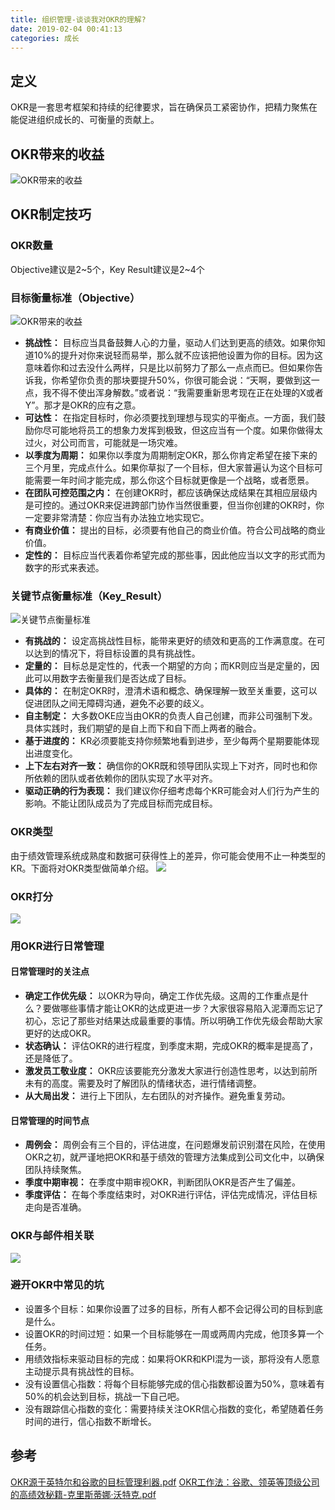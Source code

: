 ```yaml
---
title: 组织管理-谈谈我对OKR的理解?
date: 2019-02-04 00:41:13
categories: 成长
---
```


## 定义
OKR是一套思考框架和持续的纪律要求，旨在确保员工紧密协作，把精力聚焦在能促进组织成长的、可衡量的贡献上。

## OKR带来的收益
![OKR带来的收益](/image/okr_earnings.gif)

## OKR制定技巧

### OKR数量
Objective建议是2~5个，Key Result建议是2~4个

### 目标衡量标准（Objective）

![OKR带来的收益](/image/okr_objective.gif)

- **挑战性：**
    目标应当具备鼓舞人心的力量，驱动人们达到更高的绩效。如果你知道10%的提升对你来说轻而易举，那么就不应该把他设置为你的目标。因为这意味着你和过去没什么两样，只是比以前努力了那么一点点而已。但如果你告诉我，你希望你负责的那块要提升50%，你很可能会说：“天啊，要做到这一点，我不得不使出浑身解数。”或者说：“我需要重新思考现在正在处理的X或者Y”。那才是OKR的应有之意。
- **可达性：**
    在指定目标时，你必须要找到理想与现实的平衡点。一方面，我们鼓励你尽可能地将员工的想象力发挥到极致，但这应当有一个度。如果你做得太过火，对公司而言，可能就是一场灾难。
- **以季度为周期：**
    如果你以季度为周期制定OKR，那么你肯定希望在接下来的三个月里，完成点什么。如果你草拟了一个目标，但大家普遍认为这个目标可能需要一年时间才能完成，那么你这个目标就更像是一个战略，或者愿景。
- **在团队可控范围之内：**
    在创建OKR时，都应该确保达成结果在其相应层级内是可控的。通过OKR来促进跨部门协作当然很重要，但当你创建的OKR时，你一定要非常清楚：你应当有办法独立地实现它。
- **有商业价值：**
    提出的目标，必须要有他自己的商业价值。符合公司战略的商业价值。
- **定性的：**
    目标应当代表着你希望完成的那些事，因此他应当以文字的形式而为数字的形式来表述。

### 关键节点衡量标准（Key_Result）

![关键节点衡量标准](/image/okr_key_result.gif)

- **有挑战的：**
    设定高挑战性目标，能带来更好的绩效和更高的工作满意度。在可以达到的情况下，将目标设置的具有挑战性。
- **定量的：**
    目标总是定性的，代表一个期望的方向；而KR则应当是定量的，因此可以用数字去衡量我们是否达成了目标。
- **具体的：**
    在制定OKR时，澄清术语和概念、确保理解一致至关重要，这可以促进团队之间无障碍沟通，避免不必要的歧义。
- **自主制定：**
    大多数OKE应当由OKR的负责人自己创建，而非公司强制下发。具体实践时，我们期望的是自上而下和自下而上两者的融合。
- **基于进度的：**
    KR必须要能支持你频繁地看到进步，至少每两个星期要能体现出进度变化。
- **上下左右对齐一致：**
    确信你的OKR既和领导团队实现上下对齐，同时也和你所依赖的团队或者依赖你的团队实现了水平对齐。
- **驱动正确的行为表现：**
    我们建议你仔细考虑每个KR可能会对人们行为产生的影响。不能让团队成员为了完成目标而完成目标。

### OKR类型
由于绩效管理系统成熟度和数据可获得性上的差异，你可能会使用不止一种类型的KR。下面将对OKR类型做简单介绍。
![](/image/okr_type.gif)

### OKR打分
![](/image/okr_score.gif)

### 用OKR进行日常管理

#### 日常管理时的关注点

- **确定工作优先级：**
    以OKR为导向，确定工作优先级。这周的工作重点是什么？要做哪些事情才能让OKR的达成更进一步？大家很容易陷入泥潭而忘记了初心，忘记了那些对结果达成最重要的事情。所以明确工作优先级会帮助大家更好的达成OKR。
- **状态确认：**
    评估OKR的进行程度，到季度末期，完成OKR的概率是提高了，还是降低了。
- **激发员工敬业度：**
    OKR应该要能充分激发大家进行创造性思考，以达到前所未有的高度。需要及时了解团队的情绪状态，进行情绪调整。
- **从大局出发：**
    进行上下团队，左右团队的对齐操作。避免重复劳动。

#### 日常管理的时间节点

- **周例会：**
    周例会有三个目的，评估进度，在问题爆发前识别潜在风险，在使用OKR之初，就严谨地把OKR和基于绩效的管理方法集成到公司文化中，以确保团队持续聚焦。
- **季度中期审视：**
    在季度中期审视OKR，判断团队OKR是否产生了偏差。
- **季度评估：**
    在每个季度结束时，对OKR进行评估，评估完成情况，评估目标走向是否准确。

### OKR与邮件相关联

![](/image/okr_email.jpeg)

### 避开OKR中常见的坑
- 设置多个目标：如果你设置了过多的目标，所有人都不会记得公司的目标到底是什么。
- 设置OKR的时间过短：如果一个目标能够在一周或两周内完成，他顶多算一个任务。
- 用绩效指标来驱动目标的完成：如果将OKR和KPI混为一谈，那将没有人愿意主动提示具有挑战性的目标。
- 没有设置信心指数：将每个目标能够完成的信心指数都设置为50%，意味着有50%的机会达到目标，挑战一下自己吧。
- 没有跟踪信心指数的变化：需要持续关注OKR信心指数的变化，希望随着任务时间的进行，信心指数不断增长。

## 参考
[OKR源于英特尔和谷歌的目标管理利器.pdf](/image/OKR源于英特尔和谷歌的目标管理利器.pdf)
[OKR工作法：谷歌、领英等顶级公司的高绩效秘籍-克里斯蒂娜·沃特克.pdf](/image/OKR工作法：谷歌、领英等顶级公司的高绩效秘籍-克里斯蒂娜·沃特克.pdf)